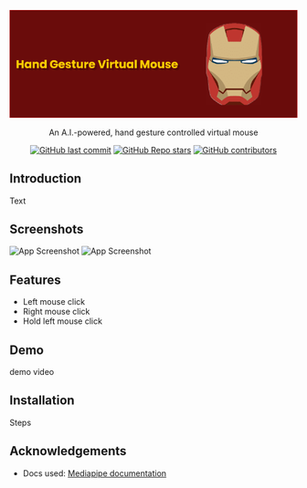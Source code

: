 
![Logo](resources/MouseBanner.png)

<p align="center">
An A.I.-powered, hand gesture controlled virtual mouse
</p>

<div align="center">

  <a href="">![GitHub last commit](https://img.shields.io/github/last-commit/AndersHaroldson/Virtual-Gesture-Mouse?style=flat-square)</a>
  <a href="">![GitHub Repo stars](https://img.shields.io/github/stars/AndersHaroldson/Virtual-Gesture-Mouse?style=flat-square)</a>
  <a href="">![GitHub contributors](https://img.shields.io/github/contributors/AndersHaroldson/Virtual-Gesture-Mouse?style=flat-square)</a>

</div>


## Introduction
Text

## Screenshots

![App Screenshot](resources/.png)
![App Screenshot](resources/.png)


## Features

- Left mouse click
- Right mouse click
- Hold left mouse click


## Demo

demo video


## Installation

Steps

## Acknowledgements
  - Docs used: [Mediapipe documentation](https://developers.google.com/mediapipe/solutions/vision/hand_landmarker#models)

